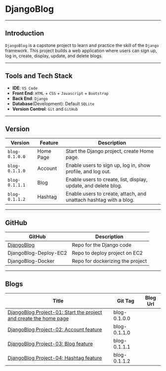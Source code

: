 # DjangoBlog

---

## Introduction

`DjangoBlog` is a capstone project to learn and practice the skill of the `Django` framework. This project builds a web application where users can sign up, log in, create, display, update, and delete blogs.

---

## Tools and Tech Stack

- **IDE**: `VS Code`
- **Front End**: `HTML` + `CSS` + `Javascript` + `Bootstrap`
- **Back End**: `Django`
- **Database**(Development): Default `SQLite`
- **Version Control**: `Git` and `GitHub`

---

## Version

| Version        | Feature   | Description                                                       |
| -------------- | --------- | ----------------------------------------------------------------- |
| `blog-0.1.0.0` | Home Page | Start the Django project, create Home page.                       |
| `blog-0.1.1.0` | Account   | Enable users to sign up, log in, show profile, and log out.       |
| `blog-0.1.1.1` | Blog      | Enable users to create, list, display, update, and delete blog.   |
| `blog-0.1.1.2` | Hashtag   | Enable users to create, attach, and unattach hashtag with a blog. |

---

## GitHub

| GitHub                                                          | Description                      |
| --------------------------------------------------------------- | -------------------------------- |
| [DjangoBlog](https://github.com/simonangel-fong/DjangoBlog.git) | Repo for the Django code         |
| DjangoBlog-Deploy-EC2                                           | Repo to deploy project on EC2    |
| DjangoBlog-Docker                                               | Repo for dockerizing the project |

---

## Blogs

| Title                                                                                               | Git Tag      | Blog Url |
| --------------------------------------------------------------------------------------------------- | ------------ | -------- |
| [DjangoBlog Project-01: Start the project and create the home page](./djangoblog01/djangoblog01.md) | blog-0.1.0.0 |          |
| [DjangoBlog Project-02: Account feature](#)                                                         | blog-0.1.1.0 |          |
| [DjangoBlog Project-03: Blog feature](#)                                                            | blog-0.1.1.1 |          |
| [DjangoBlog Project-04: Hashtag feature](#)                                                         | blog-0.1.1.2 |          |
